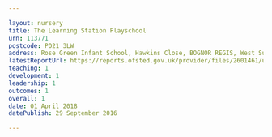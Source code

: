```yaml
---

layout: nursery
title: The Learning Station Playschool
urn: 113771
postcode: PO21 3LW
address: Rose Green Infant School, Hawkins Close, BOGNOR REGIS, West Sussex, PO21 3LW
latestReportUrl: https://reports.ofsted.gov.uk/provider/files/2601461/urn/113771.pdf
teaching: 1
development: 1
leadership: 1
outcomes: 1
overall: 1
date: 01 April 2018 
datePublish: 29 September 2016

---
```

